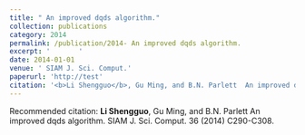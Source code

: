 ```yaml
---
title: " An improved dqds algorithm."
collection: publications
category: 2014
permalink: /publication/2014- An improved dqds algorithm.
excerpt: '       '
date: 2014-01-01
venue: ' SIAM J. Sci. Comput.'
paperurl: 'http://test'
citation: '<b>Li Shengguo</b>, Gu Ming, and B.N. Parlett  An improved dqds algorithm. SIAM J. Sci. Comput. 36 (2014) C290-C308. '
---
```



Recommended citation: <b>Li Shengguo</b>, Gu Ming, and B.N. Parlett  An improved dqds algorithm. SIAM J. Sci. Comput. 36 (2014) C290-C308. 
